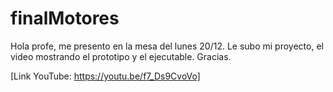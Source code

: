 # finalMotores

Hola profe, me presento en la mesa del lunes 20/12. Le subo mi proyecto, el video mostrando el prototipo y el ejecutable. Gracias.

[Link YouTube: https://youtu.be/f7_Ds9CvoVo]
